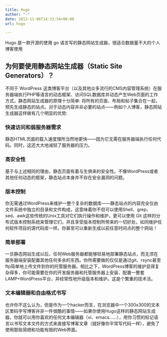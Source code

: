 ```yaml
---
title: Hugo
author: "-"
date: 2012-11-06T14:33:54+00:00
url: hugo

---
```


Hugo 是一款开源的使用 go 语言写的静态网站生成器，很适合数据量不大的个人博客使用


## 为何要使用静态网站生成器（Static Site Generators）？
不同于 WordPress 这类博客平台（以及其他众多流行的CMS内容管理系统）在服务器端执行PHP等语言的动态框架、访问SQL数据库并动态产生Web页面的工作方式，静态网站生成器的原理十分简单: 将所有的页面、布局和帖子集合在一起，预先生成静态的站点。对于动态内容并非必要的站点——例如个人博客，静态网站生成器这样做有几个明显的优势: 

### 快速访问和弱服务器需求

静态HTML页面的载入速度理所当然地更快——因为它无需在服务器端执行任何代码。同时，这还大大地减轻了服务器的压力。

### 高安全性

基于与上述相同的理由，静态页面有着与生俱来的安全性。不像WordPress或者其他任何动态的框架，静态站点本身并不存在安全漏洞的问题。

### 版本控制

你无需通过WordPress来维护一整个复杂的数据库——静态站点的内容完全仅由文件系统中独立的目录和文件构成，这意味着你不但可以使用Shell、grep、sed、awk这些传统的Unix工具对它们执行操作和维护，更可以使用 Git 这样的分布式版本控制系统来管理它们，并且享受版本控制所带来的一切好处，如同维护任何软件项目的源代码库一样。你甚至可以重新生成以前任意时间点的整个网站！

### 简单部署

一旦静态网站生成以后，任何Web服务器都能够轻易地部署静态站点，而无须在服务器端安装配置其他任何多余的东西。你所需要做的仅仅是通过git、rsync甚至ftp简单地上传文件到你的托管服务器。相比之下，WordPress博客的维护显得复杂得多，你可能需要在你的开发服务器和托管服务器上安装、配置一整套LAMP+WordPress平台，并经常性地升级版本和维护。这是个繁重的技术活。

### 文本编辑器和自由格式书写

也许你不这么认为，但是作为一个hacker而言，在浏览器中一个300x300的文本区里码字写博客并非一件很酷的事情——如果你使用Hugo这样的静态网站生成器，你就可以用你喜欢的任何文本编辑器（vi、emacs……），用你习惯的标记语言以书写文本文件的方式来直接写博客文章（就好像你平常写代码一样），避免了使用那些简陋和功能有限的Web界面。